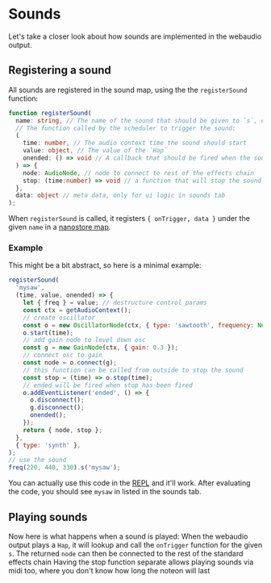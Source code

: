 # Sounds

Let's take a closer look about how sounds are implemented in the webaudio output.

## Registering a sound

All sounds are registered in the sound map, using the the `registerSound` function:

```ts
function registerSound(
  name: string, // The name of the sound that should be given to `s`, e.g. `mysaw`
  // The function called by the scheduler to trigger the sound:
  (
    time: number, // The audio context time the sound should start
    value: object, // The value of the `Hap`
    onended: () => void // A callback that should be fired when the sound has ended
  ) => {
    node: AudioNode, // node to connect to rest of the effects chain
    stop: (time:number) => void // a function that will stop the sound
  },
  data: object // meta data, only for ui logic in sounds tab
);
```

When `registerSound` is called, it registers `{ onTrigger, data }` under the given `name` in a [nanostore map](https://github.com/nanostores/nanostores#maps).

### Example

This might be a bit abstract, so here is a minimal example:

```js
registerSound(
  'mysaw',
  (time, value, onended) => {
    let { freq } = value; // destructure control params
    const ctx = getAudioContext();
    // create oscillator
    const o = new OscillatorNode(ctx, { type: 'sawtooth', frequency: Number(freq) });
    o.start(time);
    // add gain node to level down osc
    const g = new GainNode(ctx, { gain: 0.3 });
    // connect osc to gain
    const node = o.connect(g);
    // this function can be called from outside to stop the sound
    const stop = (time) => o.stop(time);
    // ended will be fired when stop has been fired
    o.addEventListener('ended', () => {
      o.disconnect();
      g.disconnect();
      onended();
    });
    return { node, stop };
  },
  { type: 'synth' },
);
// use the sound
freq(220, 440, 330).s('mysaw');
```

You can actually use this code in the [REPL](https://strudel.cc/) and it'll work.
After evaluating the code, you should see `mysaw` in listed in the sounds tab.

## Playing sounds

Now here is what happens when a sound is played:
When the webaudio output plays a `Hap`, it will lookup and call the `onTrigger` function for the given `s`.
The returned `node` can then be connected to the rest of the standard effects chain
Having the stop function separate allows playing sounds via midi too, where you don't know how long the noteon will last